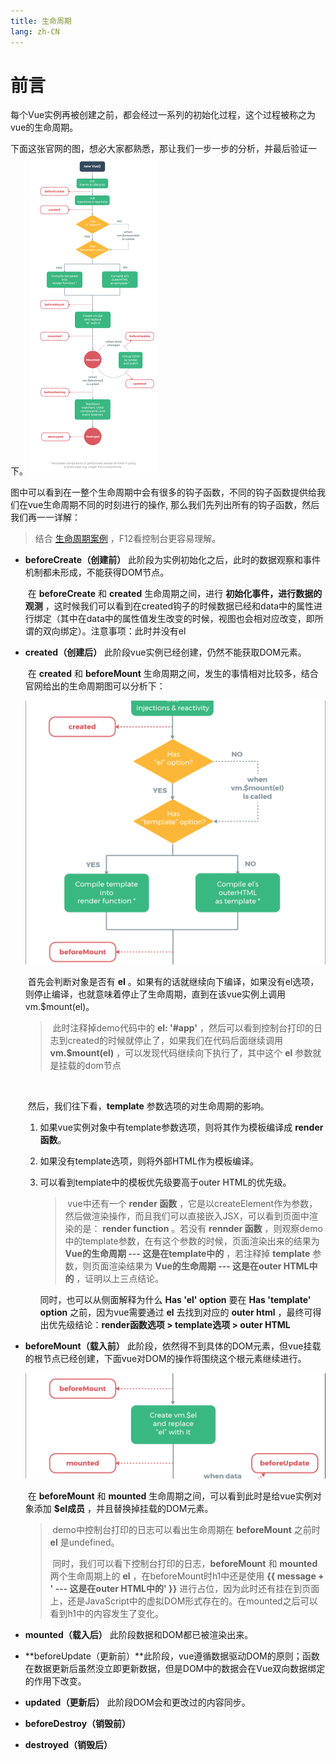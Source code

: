```yaml
---
title: 生命周期
lang: zh-CN
---
```

# 前言

​		每个Vue实例再被创建之前，都会经过一系列的初始化过程，这个过程被称之为vue的生命周期。

​		下面这张官网的图，想必大家都熟悉，那让我们一步一步的分析，并最后验证一下。
<img src="./images/lifecycle.png" alt="Vue 实例生命周期" style="zoom: 50%;" />

​		图中可以看到在一整个生命周期中会有很多的钩子函数，不同的钩子函数提供给我们在vue生命周期不同的时刻进行的操作, 那么我们先列出所有的钩子函数，然后我们再一一详解：

> 结合 [生命周期案例](./demo.html) ，F12看控制台更容易理解。



- **beforeCreate（创建前）** 此阶段为实例初始化之后，此时的数据观察和事件机制都未形成，不能获得DOM节点。

  ​		在 **beforeCreate** 和 **created** 生命周期之间，进行 **初始化事件，进行数据的观测** ，这时候我们可以看到在created钩子的时候数据已经和data中的属性进行绑定（其中在data中的属性值发生改变的时候，视图也会相对应改变，即所谓的双向绑定）。
  ​		注意事项：此时并没有el

  

- **created（创建后）** 此阶段vue实例已经创建，仍然不能获取DOM元素。

  ​		在 **created** 和 **beforeMount** 生命周期之间，发生的事情相对比较多，结合官网给出的生命周期图可以分析下：

  <img src="./images/createdToBeforeMount.png" alt="createdToBeforeMount" style="zoom:50%;" />

  

  ​		首先会判断对象是否有 **el** 。如果有的话就继续向下编译，如果没有el选项，则停止编译，也就意味着停止了生命周期，直到在该vue实例上调用vm.$mount(el)。

  > ​		此时注释掉demo代码中的 **el: '#app'** ，然后可以看到控制台打印的日志到created的时候就停止了，如果我们在代码后面继续调用 **vm.$mount(el)** ，可以发现代码继续向下执行了，其中这个 **el** 参数就是挂载的dom节点

  ​		

  ​		然后，我们往下看，**template** 参数选项的对生命周期的影响。

  1. 如果vue实例对象中有template参数选项，则将其作为模板编译成 **render函数**。

  2. 如果没有template选项，则将外部HTML作为模板编译。

  3. 可以看到template中的模板优先级要高于outer HTML的优先级。

     > ​		vue中还有一个 **render 函数** ，它是以createElement作为参数，然后做渲染操作，而且我们可以直接嵌入JSX，可以看到页面中渲染的是： **render function** 。若没有 **rennder 函数** ，则观察demo中的template参数，在有这个参数的时候，页面渲染出来的结果为 **Vue的生命周期 --- 这是在template中的** ，若注释掉 **template** 参数，则页面渲染结果为 **Vue的生命周期 --- 这是在outer HTML中的** ，证明以上三点结论。

     

     同时，也可以从侧面解释为什么 **Has 'el' option** 要在 **Has 'template' option** 之前，因为vue需要通过 **el** 去找到对应的 **outer html** ，最终可得出优先级结论：**render函数选项 > template选项 > outer HTML**

  

- **beforeMount（载入前）** 此阶段，依然得不到具体的DOM元素，但vue挂载的根节点已经创建，下面vue对DOM的操作将围绕这个根元素继续进行。

  <img src="./images/beforeMountToMounted.png" alt="beforeMountToMounted" style="zoom:50%;" />

  ​		在 **beforeMount** 和 **mounted** 生命周期之间，可以看到此时是给vue实例对象添加 **$el成员** ，并且替换掉挂载的DOM元素。

  > ​		demo中控制台打印的日志可以看出生命周期在 **beforeMount** 之前时 **el** 是undefined。
  >
  > ​		同时，我们可以看下控制台打印的日志，**beforeMount** 和 **mounted** 两个生命周期上的 **el** ，在beforeMount时h1中还是使用 **{{ message + '  --- 这是在outer HTML中的' }}** 进行占位，因为此时还有挂在到页面上，还是JavaScript中的虚拟DOM形式存在的。在mounted之后可以看到h1中的内容发生了变化。



- **mounted（载入后）** 此阶段数据和DOM都已被渲染出来。
- **beforeUpdate（更新前）**此阶段，vue遵循数据驱动DOM的原则；函数在数据更新后虽然没立即更新数据，但是DOM中的数据会在Vue双向数据绑定的作用下改变。
- **updated（更新后）** 此阶段DOM会和更改过的内容同步。
- **beforeDestroy（销毁前）**
- **destroyed（销毁后）**
